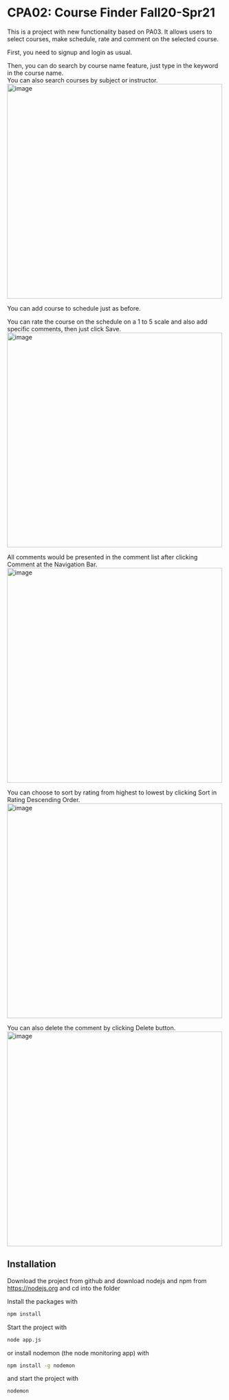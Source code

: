 # CPA02: Course Finder Fall20-Spr21

This is a project with new functionality based on PA03. 
It allows users to select courses, make schedule, rate and comment on the selected course.

First, you need to signup and login as usual.

Then, you can do search by course name feature, just type in the keyword in the course name.<br>
You can also search courses by subject or instructor.<br>
<img width="500" alt="image" src="https://user-images.githubusercontent.com/64769717/167244382-65c0b3ec-40f9-49ab-9596-1effe569c7a3.png">

You can add course to schedule just as before.

You can rate the course on the schedule on a 1 to 5 scale and also add specific comments, then just click Save.<br>
<img width="500" alt="image" src="https://user-images.githubusercontent.com/64769717/167244747-8dfc4321-41c6-4a9b-b3d4-57398270dcce.png">

All comments would be presented in the comment list after clicking Comment at the Navigation Bar. <br>
<img width="500" alt="image" src="https://user-images.githubusercontent.com/64769717/167244777-3e382d23-a874-498f-9d01-cbe223899847.png">

You can choose to sort by rating from highest to lowest by clicking Sort in Rating Descending Order.<br>
<img width="500" alt="image" src="https://user-images.githubusercontent.com/64769717/167244823-426b2eca-482b-493f-8f33-4cfbf1282bf7.png">

You can also delete the comment by clicking Delete button.<br>
<img width="500" alt="image" src="https://user-images.githubusercontent.com/64769717/167244876-b1a81a2e-45d2-49a8-adda-0e7cc7daa645.png">



## Installation
Download the project from github and download nodejs and npm from https://nodejs.org
and cd into the folder

Install the packages with
``` bash
npm install
```
Start the project with
``` bash
node app.js
```
or install nodemon (the node monitoring app) with
``` bash
npm install -g nodemon
```
and start the project with
``` bash
nodemon
```

